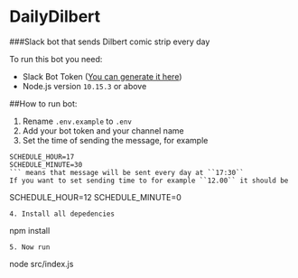 # DailyDilbert
###Slack bot that sends Dilbert comic strip every day

To run this bot you need:
 - Slack Bot Token ([You can generate it here](https://my.slack.com/services/new/bot))
 - Node.js version `10.15.3` or above

##How to run bot:

1. Rename ``.env.example`` to ``.env``
2. Add your bot token and your channel name
3. Set the time of sending the message, for example 
  ```
  SCHEDULE_HOUR=17
  SCHEDULE_MINUTE=30
  ``` means that message will be sent every day at ``17:30``
  If you want to set sending time to for example ``12.00`` it should be
  ```
  SCHEDULE_HOUR=12
  SCHEDULE_MINUTE=0
  ``` like in CRON-style scheduling
4. Install all depedencies
  ```
  npm install
  ```
5. Now run 
  ```
  node src/index.js
  ```
